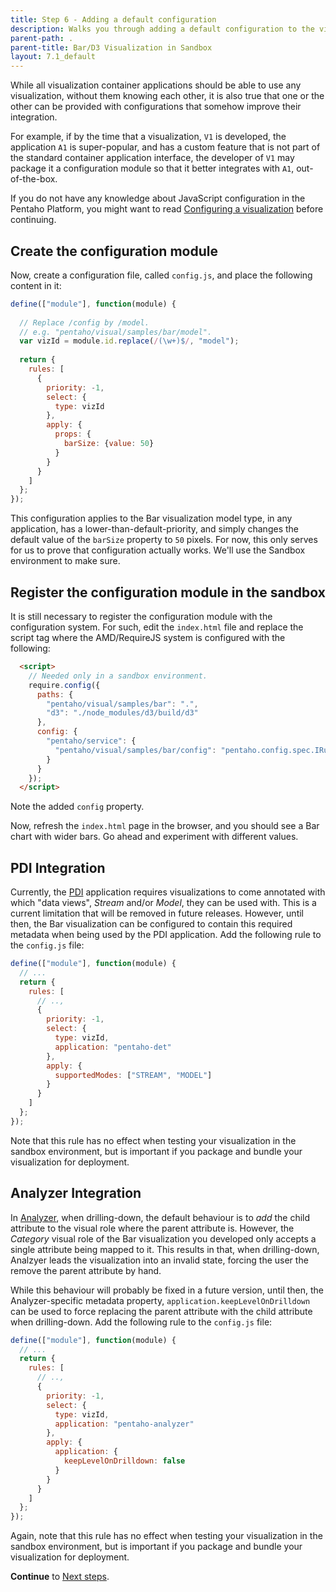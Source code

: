 ```yaml
---
title: Step 6 - Adding a default configuration
description: Walks you through adding a default configuration to the visualization.
parent-path: .
parent-title: Bar/D3 Visualization in Sandbox
layout: 7.1_default
---
```


While all visualization container applications should be able to use any visualization, 
without them knowing each other, 
it is also true that one or the other can be provided with configurations
that somehow improve their integration.

For example, if by the time that a visualization, `V1` is developed, the application `A1` is super-popular,
and has a custom feature that is not part of the standard container application interface,
the developer of `V1` may package it a configuration module so that it better integrates with `A1`, 
out-of-the-box.

If you do not have any knowledge about JavaScript configuration in the Pentaho Platform, 
you might want to read 
[Configuring a visualization](../../configuration) before continuing.

## Create the configuration module

Now, create a configuration file, called `config.js`, and place the following content in it:

```js
define(["module"], function(module) {
  
  // Replace /config by /model.
  // e.g. "pentaho/visual/samples/bar/model".
  var vizId = module.id.replace(/(\w+)$/, "model");
  
  return {
    rules: [
      {
        priority: -1,
        select: {
          type: vizId
        },
        apply: {
          props: {
            barSize: {value: 50}
          }
        }
      }
    ]
  };
});
```

This configuration applies to the Bar visualization model type, in any application, 
has a lower-than-default-priority, and 
simply changes the default value of the `barSize` property to `50` pixels.
For now, this only serves for us to prove that configuration actually works. 
We'll use the Sandbox environment to make sure.

## Register the configuration module in the sandbox

It is still necessary to register the configuration module with the configuration system.
For such, edit the `index.html` file and replace the script tag where the AMD/RequireJS system is configured
with the following:

```html
  <script>
    // Needed only in a sandbox environment.
    require.config({
      paths: {
        "pentaho/visual/samples/bar": ".",
        "d3": "./node_modules/d3/build/d3"
      },
      config: {
        "pentaho/service": {
          "pentaho/visual/samples/bar/config": "pentaho.config.spec.IRuleSet"
        }
      }
    });
  </script>
```

Note the added `config` property.

Now, refresh the `index.html` page in the browser, and you should see a Bar chart with wider bars.
Go ahead and experiment with different values.

## PDI Integration

Currently, the [PDI](http://www.pentaho.com/product/data-integration) application
requires visualizations to come annotated with which "data views", _Stream_ and/or _Model_, they can be used with.
This is a current limitation that will be removed in future releases. 
However, until then, the Bar visualization can be configured to contain this required metadata when
being used by the PDI application. Add the following rule to the `config.js` file:

```js
define(["module"], function(module) {
  // ...
  return {
    rules: [
      // ..,
      {
        priority: -1,
        select: {
          type: vizId,
          application: "pentaho-det"
        },
        apply: {
          supportedModes: ["STREAM", "MODEL"]
        }
      }
    ]
  };
});
```

Note that this rule has no effect when testing your visualization in the sandbox environment, 
but is important if you package and bundle your visualization for deployment. 

## Analyzer Integration

In [Analyzer](http://www.pentaho.com/product/business-visualization-analytics), 
when drilling-down, the default behaviour is to _add_ the child attribute to the visual role 
where the parent attribute is.
However, the _Category_ visual role of the Bar visualization you developed only accepts a single attribute 
being mapped to it. This results in that, when drilling-down, Analzyer leads the visualization into an invalid
state, forcing the user the remove the parent attribute by hand.

While this behaviour will probably be fixed in a future version, until then, 
the Analyzer-specific metadata property, `application.keepLevelOnDrilldown` can be used to force replacing the
parent attribute with the child attribute when drilling-down.
Add the following rule to the `config.js` file:

```js
define(["module"], function(module) {
  // ...
  return {
    rules: [
      // ..,
      {
        priority: -1,
        select: {
          type: vizId,
          application: "pentaho-analyzer"
        },
        apply: {
          application: {
            keepLevelOnDrilldown: false
          }
        }
      }
    ]
  };
});
```

Again, note that this rule has no effect when testing your visualization in the sandbox environment, 
but is important if you package and bundle your visualization for deployment.

**Continue** to [Next steps](stepNext).
